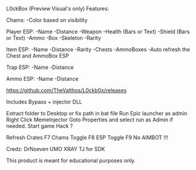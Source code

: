 L0ckBox (Preview Visual's only)
Features:

Chams:
-Color based on visibility

Player ESP:
-Name
-Distance
-Weapon
-Health (Bars or Text)
-Shield (Bars or Text)
-Ammo 
-Box
-Skeleton
-Rarity

Item ESP:
-Name
-Distance
-Rarity 
-Chests
-AmmoBoxes
-Auto refresh the Chest and AmmoBox ESP

Trap ESP:
-Name
-Distance

Ammo ESP:
-Name
-Distance


https://github.com/TheValthos/L0ckb0x/releases

Includes
Bypass + injector 
DLL 

Extract folder to Desktop or fix path in bat file
Run Epic launcher as admin
Right Click MemeInjector Goto Properties and select run as Admin if needed.
Start game
Hack ?

Refresh Crates F7
Chams Toggle F8
ESP Toggle F9
No AIMBOT !!!


Credz: DrNseven UMO XRAY TJ for SDK


This product is meant for educational purposes only.
